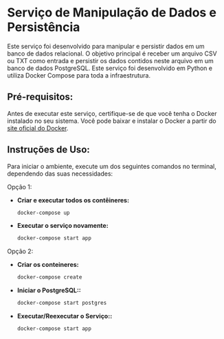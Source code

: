 # Serviço de Manipulação de Dados e Persistência

Este serviço foi desenvolvido para manipular e persistir dados em um banco de dados relacional. 
O objetivo principal é receber um arquivo CSV ou TXT como entrada e persistir os dados contidos neste arquivo em um banco de dados PostgreSQL. 
Este serviço foi desenvolvido em Python e utiliza Docker Compose para toda a infraestrutura.

## Pré-requisitos:

Antes de executar este serviço, certifique-se de que você tenha o Docker instalado no seu sistema. 
Você pode baixar e instalar o Docker a partir do [site oficial do Docker](https://www.docker.com/get-started).

## Instruções de Uso:

Para iniciar o ambiente, execute um dos seguintes comandos no terminal, dependendo das suas necessidades:

Opção 1: 

- **Criar e executar todos os contêineres:**
  ```bash
  docker-compose up
  
- **Executar o serviço novamente:**
  ```bash
  docker-compose start app
  
Opção 2: 

- **Criar os conteineres:**
  ```bash
  docker-compose create

- **Iniciar o PostgreSQL::**
  ```bash
  docker-compose start postgres

- **Executar/Reexecutar o Serviço::**
  ```bash
  docker-compose start app
